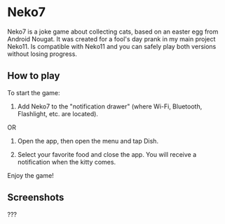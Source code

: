 # Neko7
Neko7 is a joke game about collecting cats, based on an easter egg from Android Nougat. It was created for a fool's day prank in my main project Neko11. 
Is compatible with Neko11 and you can safely play both versions without losing progress. 
## How to play
To start the game:
1. Add Neko7 to the "notification drawer" (where Wi-Fi, Bluetooth, Flashlight, etc. are located).

OR

1. Open the app, then open the menu and tap Dish.

2. Select your favorite food and close the app. You will receive a notification when the kitty comes.

Enjoy the game!

## Screenshots
???
